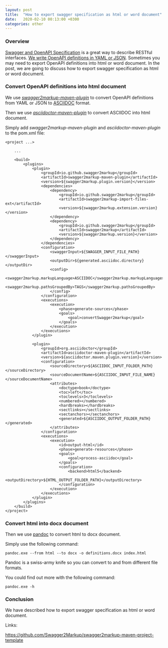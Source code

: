 ```yaml
---
layout: post
title:  "How to export swagger specification as html or word document"
date:   2020-02-10 00:13:00 +0300
categories: other
---
```


### Overview

[Swagger and OpenAPI Specification](https://swagger.io/docs/specification/about/) is a great way to describe RESTful interfaces.
[We write OpenAPI definitions in YAML or JSON](https://swagger.io/docs/specification/basic-structure/).
Sometimes you may need to export OpenAPI definitions into html or word document.
In the post, we are going to discuss how to export swagger specification as html or word document.

### Convert OpenAPI definitions into html document

We use [*swagger2markup-maven-plugin*](https://mvnrepository.com/artifact/io.github.swagger2markup/swagger2markup-maven-plugin) to convert OpenAPI definitions from YAML or JSON to [ASCIIDOC](http://asciidoc.org/) format.
 
Then we use [*asciidoctor-maven-plugin*](https://mvnrepository.com/artifact/org.asciidoctor/asciidoctor-maven-plugin) to convert ASCIIDOC into html document.

Simply add *swagger2markup-maven-plugin* and *asciidoctor-maven-plugin* to the pom.xml file:

```
<project ...>    

    ...

    <build>
        <plugins>
            <plugin>
                <groupId>io.github.swagger2markup</groupId>
                <artifactId>swagger2markup-maven-plugin</artifactId>
                <version>${swagger2markup.plugin.version}</version>
                <dependencies>
                    <dependency>
                        <groupId>io.github.swagger2markup</groupId>
                        <artifactId>swagger2markup-import-files-ext</artifactId>
                        <version>${swagger2markup.extension.version}</version>
                    </dependency>
                    <dependency>
                        <groupId>io.github.swagger2markup</groupId>
                        <artifactId>swagger2markup</artifactId>
                        <version>${swagger2markup.version}</version>
                    </dependency>
                </dependencies>
                <configuration>
                    <swaggerInput>${SWAGGER_INPUT_FILE_PATH}</swaggerInput>
                    <outputDir>${generated.asciidoc.directory}</outputDir>
                    <config>
                        <swagger2markup.markupLanguage>ASCIIDOC</swagger2markup.markupLanguage>
                        <swagger2markup.pathsGroupedBy>TAGS</swagger2markup.pathsGroupedBy>
                    </config>
                </configuration>
                <executions>
                    <execution>
                        <phase>generate-sources</phase>
                        <goals>
                            <goal>convertSwagger2markup</goal>
                        </goals>
                    </execution>
                </executions>
            </plugin>

            <plugin>
                <groupId>org.asciidoctor</groupId>
                <artifactId>asciidoctor-maven-plugin</artifactId>
                <version>${asciidoctor.maven.plugin.version}</version>
                <configuration>
                    <sourceDirectory>${ASCIIDOC_INPUT_FOLDER_PATH}</sourceDirectory>
                    <sourceDocumentName>${ASCIIDOC_INPUT_FILE_NAME}</sourceDocumentName>
                    <attributes>
                        <doctype>book</doctype>
                        <toc>left</toc>
                        <toclevels>3</toclevels>
                        <numbered></numbered>
                        <hardbreaks></hardbreaks>
                        <sectlinks></sectlinks>
                        <sectanchors></sectanchors>
                        <generated>${ASCIIDOC_OUTPUT_FOLDER_PATH}</generated>
                    </attributes>
                </configuration>
                <executions>
                    <execution>
                        <id>output-html</id>
                        <phase>generate-resources</phase>
                        <goals>
                            <goal>process-asciidoc</goal>
                        </goals>
                        <configuration>
                            <backend>html5</backend>
                            <outputDirectory>${HTML_OUTPUT_FOLDER_PATH}</outputDirectory>
                        </configuration>
                    </execution>
                </executions>
            </plugin>
        </plugins>
    </build>
</project>    
```

### Convert html into docx document

Then we use [pandoc](https://pandoc.org/) to convert html to docx document.
 
Simply use the following command:

```
pandoc.exe --from html --to docx -o definitions.docx index.html
```

Pandoc is a swiss-army knife so you can convert to and from different file formats.

You could find out more with the following command:

```
pandoc.exe -h
```

### Conclusion

We have described how to export swagger specification as html or word document.

Links:

https://github.com/Swagger2Markup/swagger2markup-maven-project-template

